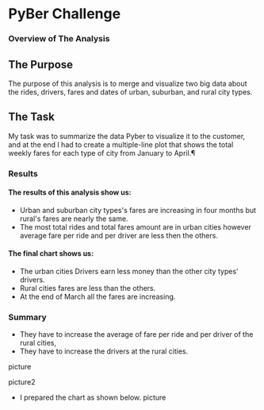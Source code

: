 # PyBer Challenge
### Overview of The Analysis
## The Purpose 
The purpose of this analysis is to merge and visualize two big data about the rides, drivers, fares and dates  of urban, suburban, and rural city types.
## The Task
My task was to summarize the data Pyber to visualize it to the customer, and at the end I had to create a multiple-line plot that shows the total weekly fares for each type of city from January to April.¶
### Results
#### The results of this analysis show us:
- Urban and suburban city types's fares are increasing in four months but rural's fares are nearly the same.
- The most total rides and total fares amount are in urban cities however average fare per ride and per driver are less then the others.
#### The final chart shows us: 
- The urban cities Drivers earn less money than the other city types' drivers. 
- Rural cities fares are less than the others. 
- At the end of March all the fares are increasing. 
### Summary
- They have to increase the average of fare per ride and per driver of the rural cities,
- They have to increase the drivers at the rural cities.





picture


picture2

- I prepared the chart as shown below.
picture
